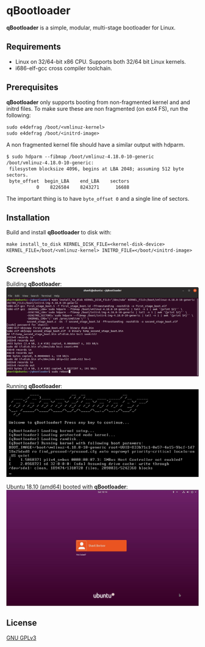 # qBootloader
**qBootloader** is a simple, modular, multi-stage bootloader for Linux. 

## Requirements
* Linux on 32/64-bit x86 CPU. Supports both 32/64 bit Linux kernels.
* i686-elf-gcc cross compiler toolchain.

## Prerequisites
**qBootloader** only supports booting from non-fragmented kernel and and initrd files.
To make sure these are non fragmented (on ext4 FS), run the following:

```
sudo e4defrag /boot/<vmlinuz-kernel>
sudo e4defrag /boot/<initrd-image>
```

A non fragmented kernel file should have a similar output with hdparm.

```
$ sudo hdparm --fibmap /boot/vmlinuz-4.18.0-10-generic 
/boot/vmlinuz-4.18.0-10-generic:
 filesystem blocksize 4096, begins at LBA 2048; assuming 512 byte sectors.
 byte_offset  begin_LBA    end_LBA    sectors
           0    8226584    8243271      16688
```

The important thing is to have `byte_offset 0` and a single line of sectors.

## Installation
Build and install **qBootloader** to disk with:
```
make install_to_disk KERNEL_DISK_FILE=<kernel-disk-device> KERNEL_FILE=/boot/<vmlinuz-kernel> INITRD_FILE=</boot/<initrd-image>
```

## Screenshots
Building **qBootloader**:
![Building qBootloader](/screenshots/1.png "Building qBootloader")

Running **qBootloader**:
![Running qBootloader](/screenshots/2.png "Running qBootloader")

Ubuntu 18.10 (amd64) booted with **qBootloader**:
![Ubuntu 18.10 (amd64) booted with qBootloader](/screenshots/3.JPG "Ubuntu 18.10 (amd64) booted with qBootloader")

## License
[GNU GPLv3](https://choosealicense.com/licenses/gpl-3.0/)
